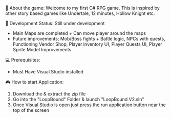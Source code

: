 🎯 About the game:
Welcome to my first C# RPG game. This is inspired by other story based games like Undertale, 12 minutes, Hollow Knight etc.

📁 Development Status:
Still under development
- Main Maps are completed + Can move player around the maps
- Future improvements; Mob/Boss fights + Battle logic, NPCs with quests, Functioning Vendor Shop, Player inventory UI, Player Quests UI, Player Sprite Model Improvements

💻 Prerequisites:
- Must Have Visual Studio installed

🎮 How to start Application:
1. Download the & extract the zip file
2. Go into the "LoopBound" Folder & launch "LoopBound V2.sln"
3. Once Visual Studio is open just press the run application button near the top of the screen
